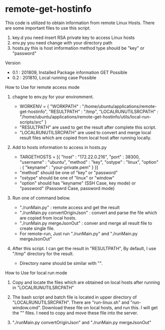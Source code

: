 # remote-get-hostinfo

This code is utilized to obtain information from remote Linux Hosts. 
There are some important files to use this script.

1. key.d
   you need insert RSA private key to access Linux hosts
2. env.py
   you need change with your directory path
3. hosts.py
   this is host imformation
   method type should be "key" or "password"


Version 
  - 0.1 : 201809, Installed Package information GET Possible
  - 0.2 : 201810, Local running case Possible 

How to Use for remote access mode

1. chagne to env.py for your enviromment.
   - WORKENV = {
        "WORKPATH" : "/home/ubuntu/applications/remote-get-hostinfo",
        "RESULTPATH" : "/tmp",
        "LOCALRUNUTILSRCPATH" : "/home/ubuntu/applications/remote-get-hostinfo/utils/local-run-scripts/src"
     }
   - "RESULTPATH" are used to get the result after complete this script.
   - "LOCALRUNUTILSRCPATH" are used to convert and merge local result files which are copied from local host after running locally.

2. Add to hosts information to access in hosts.py
   - TARGETHOSTS = [{
   "host" : "172.22.0.216",
   "port" : 38300,
   "username" : "ubuntu",
   "method" : "key",
   "ostype" : "linux",
   "option" : {
      "keyname" : "your-private.pem"
   }
   }]
   - "method" should be one of "key" or "password"
   - "ostype" should be one of "linux" or "window"
   - "option" should has "keyname" (SSH Case, key mode) or "password" (Passowrd Case, password mode)

3. Run one of command below.
   - "./runMain.py" : remote access and get the result
   - "./runMain.py convertOriginJson" : convert and parse the file which are copied from local hosts.
   - "./runMain.py mergeJsonOut" : conver and merge all result file to create single file.
   - For remote-run, Just run "./runMain.py" and "./runMain.py mergeJsonOut"

4. After this script. I can get the result in "RESULTPATH", By default, I use "/tmp" directory for the result.
   - Directory name should be similar with "<linux- or window->". 

How to Use for local run mode

1. Copy and locate the files which are obtained on local hosts after running in "LOCALRUNUTILSRCPATH"

2. The bash script and batch file is located in upper directory of "LOCALRUNUTILSRCPATH".
   There are "run-linux.sh" and "run-window.cmd". Download these file on local hosts, and run this.
   I will get the "<linux-local or window-local>" files. I need to copy and move these file into the server.

3. "./runMain.py convertOriginJson" and "./runMain.py mergeJsonOut"


